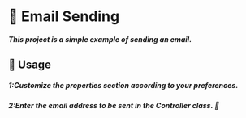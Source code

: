 # 📌 Email Sending

##### This project is a simple example of sending an email.

## 📌 Usage 

##### 1:Customize the properties section according to your preferences.
##### 2:Enter the email address to be sent in the Controller class. 📧
